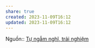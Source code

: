 ```yaml
---
share: true
created: 2023-11-09T16:12
updated: 2023-11-09T16:12
---
```

Nguồn:: [Tự ngẫm nghĩ, trải nghiệm](../../../../%CE%9E%20Ngu%E1%BB%93n/T%E1%BB%B1%20ng%E1%BA%ABm%20ngh%C4%A9,%20tr%E1%BA%A3i%20nghi%E1%BB%87m.md)
